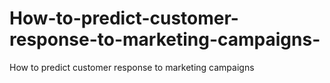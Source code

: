 # How-to-predict-customer-response-to-marketing-campaigns-
How to predict customer response to marketing campaigns 
